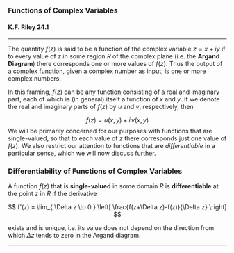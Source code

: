 ### Functions of Complex Variables
#### K.F. Riley 24.1

***

The quantity $f(z)$ is said to be a function of the complex variable $z=x+iy$ if to every value of $z$ in some region $R$ of the complex plane (i.e. the **Argand Diagram**) there corresponds one or more values of $f(z)$. Thus the output of a complex function, given a complex number as input, is one or more complex numbers. 

In this framing, $f(z)$ can be any function consisting of a real and imaginary part, each of which is (in general) itself a function of $x$ and $y$. If we denote the real and imaginary parts of $f(z)$ by $u$ and $v$, respectively, then

$$
f(z) = u(x,y) + i\,v(x,y)
$$
We will be primarily concerned for our purposes with functions that are single-valued, so that to each value of $z$ there corresponds just one value of $f(z)$. We also restrict our attention to functions that are *differentiable* in a particular sense, which we will now discuss further. 

### Differentiability of Functions of Complex Variables

A function $f(z)$ that is **single-valued** in some domain $R$ is **differentiable** at the point $z$ in $R$ if the derivative 

$$
f'(z) = \lim_{ \Delta z \to 0 } \left[ \frac{f(z+\Delta z)-f(z)}{\Delta z} \right] 
$$

exists and is unique, i.e. its value does not depend on the direction from which $\Delta z$ tends to zero in the Argand diagram.

***
